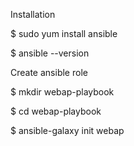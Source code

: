 Installation

$ sudo yum install ansible

$ ansible --version

Create ansible role

$ mkdir webap-playbook

$ cd webap-playbook

$ ansible-galaxy init webap
